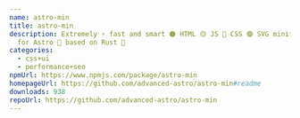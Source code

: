 ```yaml
---
name: astro-min
title: astro-min
description: Extremely ⚡ fast and smart 🟠 HTML 🟡 JS 🔵 CSS 🟣 SVG minification
  for Astro 🚀 based on Rust 🦀
categories:
  - css+ui
  - performance+seo
npmUrl: https://www.npmjs.com/package/astro-min
homepageUrl: https://github.com/advanced-astro/astro-min#readme
downloads: 938
repoUrl: https://github.com/advanced-astro/astro-min
---
```

